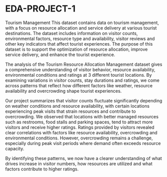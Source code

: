 # EDA-PROJECT-1
Tourism Management
This dataset contains data on tourism management, with a focus on resource allocation and service delivery at various tourist destinations. The dataset includes information on visitor counts, environmental factors, resource type and availability, visitor reviews and other key indicators that affect tourist experiences. The purpose of this dataset is to support the optimization of resource allocation, improve service delivery, and enhance the tourist experience.

The analysis of the Tourism Resource Allocation Management dataset gives a comprehensive understanding of visitor behavior, resource availability, environmental conditions and ratings at 3 different tourist locations. By examining variations in visitor counts, stay durations and ratings, we come across patterns that reflect how different factors like weather, resource availability and overcrowding shape tourist experiences.

Our project summarizes that visitor counts fluctuate significantly depending on weather conditions and resource availability, with certain locations experiencing peak visits that strain resources and contribute to overcrowding. We observed that locations with better managed resources such as restrooms, food stalls and parking spaces, tend to attract more visitors and receive higher ratings. Ratings provided by visitors revealed clear correlations with factors like resource availability, overcrowding and environmental conditions. However, overcrowding remains a challenge, especially during peak visit periods where demand often exceeds resource capacity. 

By identifying these patterns, we now have a clearer understanding of what drives increase in visitor numbers, how resources are utilized and what factors contribute to higher ratings. 
